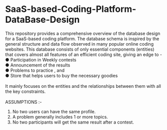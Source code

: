 # SaaS-based-Coding-Platform-DataBase-Design
This repository provides a comprehensive overview of the database design for a SaaS-based coding platform. The database schema is inspired by the general structure and data flow observed in many popular online coding websites.
This database consists of only essential components (entities) that covers almost all features of an efficient coding site, giving an edge to - <br/>● Participation in Weekly contests
<br/>
● Announcement of the results
<br/>
● Problems to practice , and
<br/>
● Store that helps users to buy the necessary goodies 
<br/><br/>
It mainly focuses on the entities and the relationships between them with all the key constraints.
<br/><br/>
ASSUMPTIONS :-
1. No two users can have the same profile.
2. A problem generally includes 1 or more topics.
3. No two participants will get the same result after a contest.
